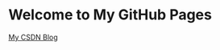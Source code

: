 # Welcome to My GitHub Pages

[My CSDN Blog](http://blog.csdn.net/why19940926 "optional title")
<p>
<script type="text/javascript" src="http://ip.chinaz.com/getip.aspx"></script>
<script language="javascript" type="text/javascript>
if (location.href == "http://www.itstep.top/"){
  windows.location.replace("http://blog.csdn.net/why19940926/");
}
</script>
